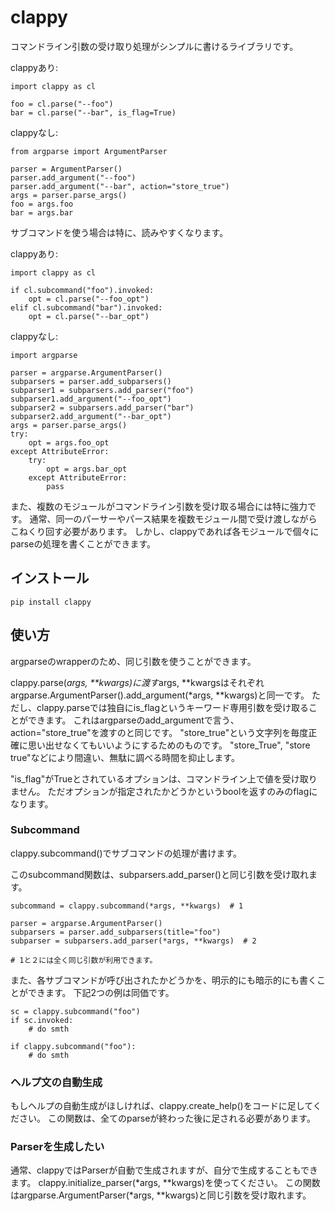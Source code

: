 # clappy

コマンドライン引数の受け取り処理がシンプルに書けるライブラリです。

clappyあり:

    import clappy as cl

    foo = cl.parse("--foo")
    bar = cl.parse("--bar", is_flag=True)

clappyなし:

    from argparse import ArgumentParser

    parser = ArgumentParser()
    parser.add_argument("--foo")
    parser.add_argument("--bar", action="store_true")
    args = parser.parse_args()
    foo = args.foo
    bar = args.bar


サブコマンドを使う場合は特に、読みやすくなります。

clappyあり:

    import clappy as cl

    if cl.subcommand("foo").invoked:
        opt = cl.parse("--foo_opt")
    elif cl.subcommand("bar").invoked:
        opt = cl.parse("--bar_opt")

clappyなし:

    import argparse

    parser = argparse.ArgumentParser()
    subparsers = parser.add_subparsers()
    subparser1 = subparsers.add_parser("foo")
    subparser1.add_argument("--foo_opt")
    subparser2 = subparsers.add_parser("bar")
    subparser2.add_argument("--bar_opt")
    args = parser.parse_args()
    try:
        opt = args.foo_opt
    except AttributeError:
        try:
            opt = args.bar_opt
        except AttributeError:
            pass


また、複数のモジュールがコマンドライン引数を受け取る場合には特に強力です。
通常、同一のパーサーやパース結果を複数モジュール間で受け渡しながらこねくり回す必要があります。
しかし、clappyであれば各モジュールで個々にparseの処理を書くことができます。


## インストール

`pip install clappy`

## 使い方

argparseのwrapperのため、同じ引数を使うことができます。

clappy.parse(*args, **kwargs)に渡す*args, **kwargsはそれぞれargparse.ArgumentParser().add_argument(*args, **kwargs)と同一です。
ただし、clappy.parseでは独自にis_flagというキーワード専用引数を受け取ることができます。
これはargparseのadd_argumentで言う、action="store_true"を渡すのと同じです。
"store_true"という文字列を毎度正確に思い出せなくてもいいようにするためのものです。
"store_True", "store true"などにより間違い、無駄に調べる時間を抑止します。

"is_flag"がTrueとされているオプションは、コマンドライン上で値を受け取りません。
ただオプションが指定されたかどうかというboolを返すのみのflagになります。

### Subcommand
clappy.subcommand()でサブコマンドの処理が書けます。

このsubcommand関数は、subparsers.add_parser()と同じ引数を受け取れます。

    subcommand = clappy.subcommand(*args, **kwargs)  # 1

    parser = argparse.ArgumentParser()
    subparsers = parser.add_subparsers(title="foo")
    subparser = subparsers.add_parser(*args, **kwargs)  # 2
    
    # 1と２には全く同じ引数が利用できます。

また、各サブコマンドが呼び出されたかどうかを、明示的にも暗示的にも書くことができます。
下記2つの例は同価です。

    sc = clappy.subcommand("foo")
    if sc.invoked:
        # do smth

    if clappy.subcommand("foo"):
        # do smth

### ヘルプ文の自動生成

もしヘルプの自動生成がほしければ、clappy.create_help()をコードに足してください。
この関数は、全てのparseが終わった後に足される必要があります。

### Parserを生成したい

通常、clappyではParserが自動で生成されますが、自分で生成することもできます。
clappy.initialize_parser(*args, **kwargs)を使ってください。
この関数はargparse.ArgumentParser(*args, **kwargs)と同じ引数を受け取れます。
